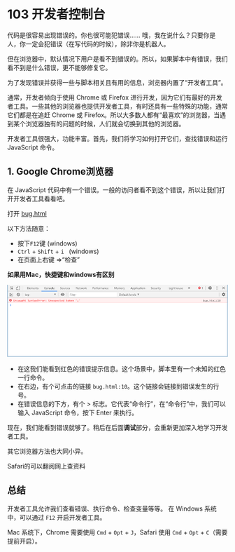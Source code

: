 # 103 开发者控制台

代码是很容易出现错误的。你也很可能犯错误…… 哦，我在说什么？只要你是人，你一定会犯错误（在写代码的时候），除非你是机器人。

但在浏览器中，默认情况下用户是看不到错误的。所以，如果脚本中有错误，我们看不到是什么错误，更不能够修复它。

为了发现错误并获得一些与脚本相关且有用的信息，浏览器内置了“开发者工具”。

通常，开发者倾向于使用 Chrome 或 Firefox 进行开发，因为它们有最好的开发者工具。一些其他的浏览器也提供开发者工具，有时还具有一些特殊的功能，通常它们都是在追赶 Chrome 或 Firefox。所以大多数人都有“最喜欢”的浏览器，当遇到某个浏览器独有的问题的时候，人们就会切换到其他的浏览器。

开发者工具很强大，功能丰富。首先，我们将学习如何打开它们，查找错误和运行 JavaScript 命令。



## 1. Google Chrome浏览器

在 JavaScript 代码中有一个错误。一般的访问者看不到这个错误，所以让我们打开开发者工具看看吧。

打开 [bug.html](bug.html) 

以下方法随意：

* 按下`F12`键 (windows)
* `Ctrl` + `Shift` + `i ` (windows)
* 在页面上右键 =>“检查”

**如果用Mac，快捷键和windows有区别**

![10301](10301.png)

- 在这我们能看到红色的错误提示信息。这个场景中，脚本里有一个未知的红色一行命令。
- 在右边，有个可点击的链接 `bug.html:10`。这个链接会链接到错误发生的行号。
- 在错误信息的下方，有个 > 标志。它代表“命令行”，在“命令行”中，我们可以输入 JavaScript 命令，按下 Enter 来执行。

现在，我们能看到错误就够了。稍后在后面**调试**部分，会重新更加深入地学习开发者工具。

其它浏览器方法也大同小异。

Safari的可以翻阅网上查资料



## 总结

开发者工具允许我们查看错误、执行命令、检查变量等等。
在 Windows 系统中，可以通过 `F12` 开启开发者工具。

Mac 系统下，Chrome 需要使用 `Cmd` + `Opt` + `J`，Safari 使用 `Cmd` + `Opt` + `C`（需要提前开启）。